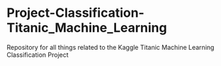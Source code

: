 # Project-Classification-Titanic_Machine_Learning
Repository for all things related to the Kaggle Titanic Machine Learning Classification Project
